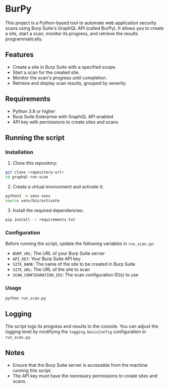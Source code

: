 # BurPy

This project is a Python-based tool to automate web application security scans using Burp Suite's GraphQL API (called BurPy). It allows you to create a site, start a scan, monitor its progress, and retrieve the results programmatically.

## Features

- Create a site in Burp Suite with a specified scope.
- Start a scan for the created site.
- Monitor the scan's progress until completion.
- Retrieve and display scan results, grouped by severity.

## Requirements

- Python 3.8 or higher
- Burp Suite Enterprise with GraphQL API enabled
- API key with permissions to create sites and scans

## Running the script
### Installation

1. Clone this repository:
```bash
git clone <repository-url>
cd graphql-run-scan
```

2. Create a virtual environment and activate it:
```bash
python3 -m venv venv
source venv/bin/activate
```

3. Install the required dependencies:
```bash
pip install -r requirements.txt
```

### Configuration
Before running the script, update the following variables in `run_scan.py`:
- `BURP_URL`: The URL of your Burp Suite server
- `API_KEY`: Your Burp Suite API key
- `SITE_NAME`: The name of the site to be created in Burp Suite
- `SITE_URL`: The URL of the site to scan
- `SCAN_CONFIGURATION_IDS`: The scan configuration ID(s) to use

### Usage
```bash
python run_scan.py
```

## Logging
The script logs its progress and results to the console. You can adjust the logging level by modifying the `logging.basicConfig` configuration in `run_scan.py`.

## Notes
- Ensure that the Burp Suite server is accessible from the machine running this script.
- The API key must have the necessary permissions to create sites and scans.
